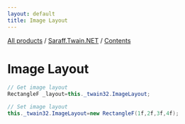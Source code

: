 ```yaml
---
layout: default
title: Image Layout
---
```

[All products](../../) / [Saraff.Twain.NET](../) / [Contents](./index.md)
# Image Layout
```c#
// Get image layout
RectangleF _layout=this._twain32.ImageLayout;

// Set image layout
this._twain32.ImageLayout=new RectangleF(1f,2f,3f,4f);
```